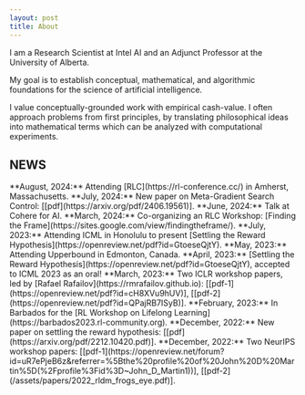 ```yaml
---
layout: post
title: About
---
```

<!-- <img src="/assets/img/profile.png" alt="Profile" width="200" height="250" style="float: left;"> -->

I am a Research Scientist at Intel AI and an Adjunct Professor at the University of Alberta.

My goal is to establish conceptual, mathematical, and algorithmic foundations for the science of artificial intelligence.   

I value conceptually-grounded work with empirical cash-value. I often approach problems from first principles, by translating philosophical ideas into mathematical terms which can be analyzed with computational experiments.
<h2 class="content-listing-header sans">NEWS</h2>
**August, 2024:** Attending [RLC](https://rl-conference.cc/) in Amherst, Massachusetts.  
**July, 2024:** New paper on Meta-Gradient Search Control: [[pdf](https://arxiv.org/pdf/2406.19561)].  
**June, 2024:** Talk at Cohere for AI.  
**March, 2024:** Co-organizing an RLC Workshop: [Finding the Frame](https://sites.google.com/view/findingtheframe/).  
**July, 2023:** Attending ICML in Honolulu to present [Settling the Reward Hypothesis](https://openreview.net/pdf?id=GtoeseQjtY).  
**May, 2023:** Attending Upperbound in Edmonton, Canada.  
**April, 2023:** [Settling the Reward Hypothesis](https://openreview.net/pdf?id=GtoeseQjtY), accepted to ICML 2023 as an oral!  
**March, 2023:** Two ICLR workshop papers, led by [Rafael Rafailov](https://rmrafailov.github.io): [[pdf-1](https://openreview.net/pdf?id=cH8XVu9hUV)], [[pdf-2](https://openreview.net/pdf?id=QPajRB7ISyB)].  
**February, 2023:** In Barbados for the [RL Workshop on Lifelong Learning](https://barbados2023.rl-community.org).  
**December, 2022:** New paper on settling the reward hypothesis: [[pdf](https://arxiv.org/pdf/2212.10420.pdf)].  
**December, 2022:** Two NeurIPS workshop papers: [[pdf-1](https://openreview.net/forum?id=uR7ePjeB6z&referrer=%5Bthe%20profile%20of%20John%20D%20Martin%5D(%2Fprofile%3Fid%3D~John_D_Martin1))], [[pdf-2](/assets/papers/2022_rldm_frogs_eye.pdf)].  
